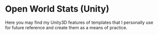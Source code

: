 # Open World Stats (Unity)
Here you may find my Unity3D features of templates that I personally use for future reference and create them as a means of practice.
